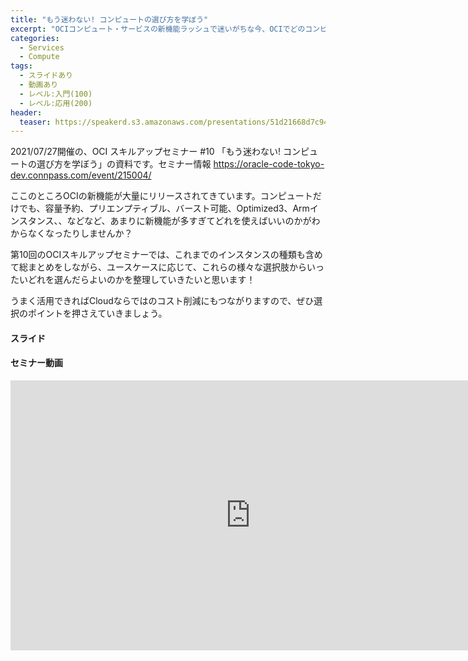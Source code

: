 ```yaml
---
title: "もう迷わない! コンピュートの選び方を学ぼう"
excerpt: "OCIコンピュート・サービスの新機能ラッシュで迷いがちな今、OCIでどのコンピュートを選ぶべきかをわかり易く整理します。"
categories:
  - Services
  - Compute
tags:
  - スライドあり
  - 動画あり
  - レベル:入門(100)
  - レベル:応用(200)
header:
  teaser: https://speakerd.s3.amazonaws.com/presentations/51d21668d7c942db82da2925f5efd801/slide_0.jpg
---
```


2021/07/27開催の、OCI スキルアップセミナー #10 「もう迷わない! コンピュートの選び方を学ぼう」の資料です。セミナー情報 https://oracle-code-tokyo-dev.connpass.com/event/215004/



ここのところOCIの新機能が大量にリリースされてきています。コンピュートだけでも、容量予約、プリエンプティブル、バースト可能、Optimized3、Armインスタンス、、などなど、あまりに新機能が多すぎてどれを使えばいいのかがわからなくなったりしませんか？

第10回のOCIスキルアップセミナーでは、これまでのインスタンスの種類も含めて総まとめをしながら、ユースケースに応じて、これらの様々な選択肢からいったいどれを選んだらよいのかを整理していきたいと思います！

うまく活用できればCloudならではのコスト削減にもつながりますので、ぜひ選択のポイントを押さえていきましょう。




#### スライド

<div style="max-width:768px">
<!-- Speakerdeckから Embeded リンクを取得して貼り付け (ここから) -->

<script async class="speakerdeck-embed" data-id="51d21668d7c942db82da2925f5efd801" data-ratio="1.77777777777778" src="//speakerdeck.com/assets/embed.js"></script>

</div>


#### セミナー動画

<!-- Oracle Vide Hub から Embed リンクを取得して貼り付け (ここから) リンク取得時には Player Size を 768x432 に、Responsive Sizing を有効にして取得してください -->
<iframe width="768" height="432" src="https://www.youtube.com/embed/NW13wSbcmbg" title="YouTube video player" frameborder="0" allow="accelerometer; autoplay; clipboard-write; encrypted-media; gyroscope; picture-in-picture" allowfullscreen></iframe>
<!-- Oracle Vide Hub から Embed リンクを取得して貼り付け (ここまで) -->
